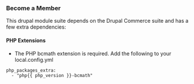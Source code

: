 ### Become a Member

This drupal module suite depends on the Drupal Commerce 
suite and has a few extra dependencies:


#### PHP Extensions


- The PHP bcmath extension is required. Add the following to your local.config.yml

```
php_packages_extra:
  - "php{{ php_version }}-bcmath"
```
